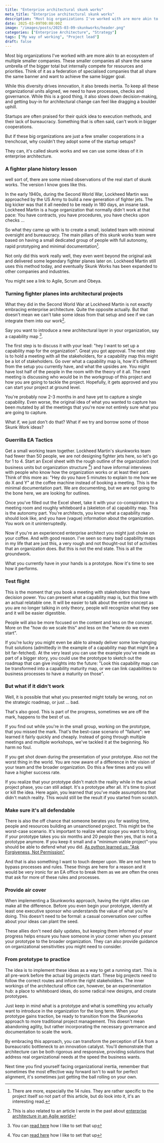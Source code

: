 ```yaml
---
title: "Enterprise architectural skunk works"
meta_title: "Enterprise architectural skunk works"
description: "Most big organizations I've worked with are more akin to an ecosystem of multiple smaller companies. These smaller companies all share the same umbrella of the bigger total but internally compete for resources and priorities. "
date: 2025-03-09T00:00:00Z
image: "/images/posts/2025-03-09-skunkworks/header.png"
categories: ["Enterprise Architecture", "Strategy"]
tags: ["My way of working", "Project lead"]
draft: false
---
```


Most big organizations I've worked with are more akin to an ecosystem of multiple smaller companies. These smaller companies all share the same umbrella of the bigger total but internally compete for resources and priorities.
Think of it as a federation of specialised companies that all share the same banner and want to achieve the same bigger goal.

While this diversity drives innovation, it also breeds inertia. To keep all these organizational units aligned, we need to have processes, checks and governance. While this is a good thing, it also slows down decision-making, and getting buy-in for architectural change can feel like dragging a boulder uphill.

Startups are often praised for their quick idea to execution methods, and their lack of bureaucracy. Something that is often said, can't work in bigger cooperations.

But if these big organizations are just a few smaller cooperations in a trenchcoat, why couldn't they adopt some of the startup setups?

They can, it's called skunk works and we can use some ideas of it in enterprise architecture.

### A fighter plane history lesson

well sort of, there are some mixed observations of the real start of skunk works. The version I know goes like this.

In the early 1940s, during the Second World War, Lockheed Martin was approached by the US Army to build a new generation of fighter jets. The big kicker was that it all needed to be ready in 180 days, an insane task. Lockheed Martin is a huge organization that normally didn't work at that pace: You have contracts, you have procedures, you have checks upon checks ...

So what they came up with is to create a small, isolated team with minimal oversight and bureaucracy. The main pillars of this skunk works team were based on having a small dedicated group of people with full autonomy, rapid prototyping and minimal documentation[^1].

Not only did this work really well, they even went beyond the original ask and delivered some legendary fighter planes later on. Lockheed Martin still uses this method today, and eventually Skunk Works has been expanded to other companies and industries.

You might see a link to Agile, Scrum and Obeya.

### Turning fighter planes into architectural projects

What they did in the Second World War at Lockheed Martin is not exactly embracing enterprise architecture. Quite the opposite actually. But that doesn't mean we can't take some ideas from that setup and see if we can integrate them into our work[^2].

Say you want to introduce a new architectural layer in your organization, say a capability map [^3].

The first step is to discuss it with your lead: "hey I want to set up a capability map for the organization". Great you got approval. The next step is to hold a meeting with all the stakeholders, for a capability map this might be a lot of stakeholders. Go over what a capability map is, how it's different from the setup you currently have, and what the upsides are. You might have lost half of the people in the room with the theory of it all. The next meeting is discussing who would be in the workgroup of this project and how you are going to tackle the project. Hopefully, it gets approved and you can start your project at ground level.

You're probably now 2-3 months in and have yet to capture a single capability. Even worse, the original idea of what you wanted to capture has been mutated by all the meetings that you're now not entirely sure what you are going to capture.

What if, we just don't do that?
What if we try and borrow some of those Skunk Work ideas?

### Guerrilla EA Tactics

Get a small working team together. Lockheed Martin's skunkworks team had fewer than 50 people, we are not designing fighter jets here, so let's go for 1 to 4. Start an Excel sheet with the rough outline of the organization (not business units but organization structure [^3]) and have informal interviews with people who know how the organization works or at least their part. Think of this more as: "Hey do you have 5 minutes to explain to me how we do X and Y" at the coffee machine instead of booking a meeting. This is the minimal documentation part. We are documenting, but we are not going to the bone here, we are looking for outlines.

Once you've filled out the Excel sheet, take it with your co-conspirators to a meeting room and roughly whiteboard a (skeleton of a) capability map. This is the autonomy part. You're architects, you know what a capability map should look like, and you have (vague) information about the organization. You work on it uninterruptedly.

Now if you're an experienced enterprise architect you might just choke on your coffee. And with good reason. I've seen so many bad capability maps in my life that are just this, a very rough and not thought-out list of activities that an organization does. But this is not the end state. This is all the groundwork.

What you currently have in your hands is a prototype. Now it's time to see how it performs.

### Test flight

This is the moment that you book a meeting with stakeholders that have decision power. You can present what a capability map is, but this time with an actual relatable one. It will be easier to talk about the entire concept as you are no longer talking in only theory, people will recognize what they see and it will be easier digestible.

People will also be more focused on the content and less on the concept. More on the "how do we scale this" and less on the "where do we even start".

If you're lucky you might even be able to already deliver some low-hanging fruit solutions (admittedly in the example of a capability map that might be a bit far-fetched). At the very least you can use the example you've made as part of a bigger story, you could use the prototype to sketch out the roadmap that can give insights into the future: "Look this capability map can be transformed into a capability maturity map, or we can link capabilities to business processes to have a maturity on those".

### But what if it didn't work

Well, it is possible that what you presented might totally be wrong, not on the strategic roadmap, or just ... bad.

That's also good. This is part of the progress, sometimes we are off the mark, happens to the best of us.

If you find out while you're in the small group, working on the prototype, that you missed the mark. That's the best-case scenario of "failure": we learned it fairly quickly and cheaply. Instead of going through multiple meetings and multiple workshops, we've tackled it at the beginning. No harm no foul.

If you get shot down during the presentation of your prototype. Also not the worst thing in the world. You are now aware of a difference in the vision of your team and the broader organization. Do this a few times and you will have a higher success rate.

If you realize that your prototype didn't match the reality while in the actual project phase, you can still adapt. It's a prototype after all. It's time to pivot or kill the idea. Here again, you learned that you've made assumptions that didn't match reality. This would still be the result if you started from scratch.

### Make sure it's all defendable

There is also the off chance that someone berates you for wasting time, people and resources building an unsanctioned project. This might be the worst-case scenario. It's important to realize what scope you want to bring, if your prototype takes you six months and 20 people then yes, that is not a prototype anymore. If you keep it small and a "minimum viable project"-you should be able to defend what you did. [As python learned us: "Ask Forgiveness, Not Permission"](https://web.archive.org/web/20070929122422/http://mail.python.org/pipermail/python-list/2003-May/205182.html)

And that is also something I want to touch deeper upon. We are not here to bypass processes and rules. These things are here for a reason and it would be very ironic for an EA office to break them as we are often the ones that ask for more of these rules and processes.

### Provide air cover

When implementing a Skunkworks approach, having the right allies can make all the difference. Before you even begin your prototype, identify at least one executive sponsor who understands the value of what you're doing. This doesn't need to be formal: a casual conversation over coffee about your ideas can plant the seed.

These allies don't need daily updates, but keeping them informed of your progress helps ensure you have someone in your corner when you present your prototype to the broader organization. They can also provide guidance on organizational sensitivities you might need to consider.

### From prototype to practice

The idea is to implement these ideas as a way to get a running start. This is all pre-work before the actual big projects start. These big projects need to follow the correct routes and inform the right stakeholders. The inner workings of the architectural office can, however, be an experimentation hub: a place to whiteboard ideas, do some radical new designs, and create prototypes.

Just keep in mind what is a prototype and what is something you actually want to introduce in the organization for the long term. When your prototype gains traction, be ready to transition from the Skunkworks approach to more traditional project management. This doesn't mean abandoning agility, but rather incorporating the necessary governance and documentation to scale the work.

By embracing this approach, you can transform the perception of EA from a bureaucratic bottleneck to an innovation catalyst. You'll demonstrate that architecture can be both rigorous and responsive, providing solutions that address real organizational needs at the speed the business wants.

Next time you find yourself facing organizational inertia, remember that sometimes the most effective way forward isn't to wait for perfect alignment, it's sometimes just getting the ball rolling on your own.

[^1]: There are more, especially the 14 rules. They are rather specific to the project itself so not part of this article, but do look into it, it's an interesting read.

[^2]: This is also related to an article I wrote in the past about [enterprise architecture in an Agile world](https://frederickvanbrabant.com/blog/2024-07-19-architecture-in-an-agile-world/)

[^3]: You can [read here](https://frederickvanbrabant.com/blog/2024-07-12-business-capabilities-how-i-like-to-use-them/) how I like to set that up

